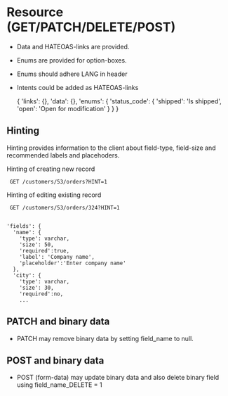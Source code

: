 # Resource (GET/PATCH/DELETE/POST)
- Data and HATEOAS-links are provided.
- Enums are provided for option-boxes.
- Enums should adhere LANG in header
- Intents could be added as HATEOAS-links

     {
       'links': {},
       'data': {},
       'enums': {
         'status_code': {
           'shipped': 'Is shipped',
           'open': 'Open for modification'
         }
       }
     }

## Hinting
Hinting provides information to the client about field-type, field-size and recommended labels and placehoders.

Hinting of creating new record

     GET /customers/53/orders?HINT=1

Hinting of editing existing record

     GET /customers/53/orders/324?HINT=1


    'fields': {
      'name': {
        'type': varchar,
        'size': 50,
        'required':true,
        'label': 'Company name',
        'placeholder':'Enter company name'
      },
      'city': {
        'type': varchar,
        'size': 30,
        'required':no,
        ...


## PATCH and binary data
- PATCH may remove binary data by setting field_name to null.

## POST and binary data
- POST (form-data) may update binary data and also delete binary field using field_name_DELETE = 1
